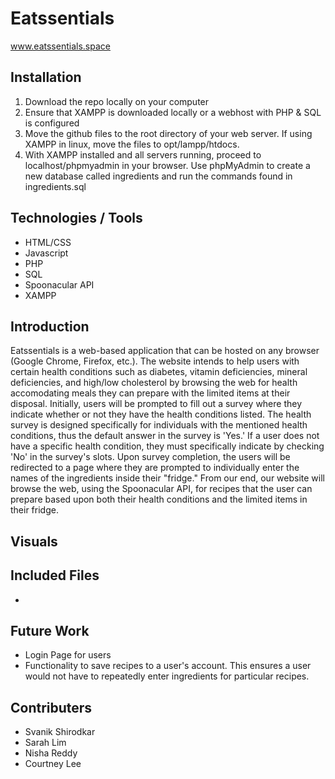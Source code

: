 # Eatssentials
www.eatssentials.space

## Installation 
1. Download the repo locally on your computer
2. Ensure that XAMPP is downloaded locally or a webhost with PHP & SQL is configured
3. Move the github files to the root directory of your web server. If using XAMPP in linux, move the files to opt/lampp/htdocs.
4. With XAMPP installed and all servers running, proceed to localhost/phpmyadmin in your browser. Use phpMyAdmin to create a new database called ingredients and run the commands found in ingredients.sql

## Technologies / Tools
* HTML/CSS
* Javascript
* PHP
* SQL
* Spoonacular API
* XAMPP

## Introduction
Eatssentials is a web-based application that can be hosted on any browser (Google Chrome, Firefox, etc.). The website intends to help users with certain health conditions such as diabetes, vitamin deficiencies, mineral deficiencies, and high/low cholesterol by browsing the web for health accomodating meals they can prepare with the limited items at their disposal. Initially, users will be prompted to fill out a survey where they indicate whether or not they have the health conditions listed. The health survey is designed specifically for individuals with the mentioned health conditions, thus the default answer in the survey is 'Yes.' If a user does not have a specific health condition, they must specifically indicate by checking 'No' in the survey's slots. Upon survey completion, the users will be redirected to a page where they are prompted to individually enter the names of the ingredients inside their "fridge." From our end, our website will browse the web, using the Spoonacular API, for recipes that the user can prepare based upon both their health conditions and the limited items in their fridge. 

## Visuals 



## Included Files
* 

## Future Work 
* Login Page for users
* Functionality to save recipes to a user's account. This ensures a user would not have to repeatedly enter ingredients for particular recipes.

## Contributers
* Svanik Shirodkar
* Sarah Lim
* Nisha Reddy
* Courtney Lee
